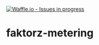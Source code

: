 [![Waffle.io - Issues in progress](https://badge.waffle.io/Faktorz/faktorz-metering.png?label=in%20progress&title=In%20Progress)](http://waffle.io/Faktorz/faktorz-metering)



# faktorz-metering
